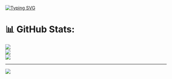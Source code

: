 [![Typing SVG](https://readme-typing-svg.demolab.com?font=Fira+Code&weight=900&size=33&pause=1000&random=false&width=435&lines=Touch+some+grass)](https://git.io/typing-svg)


# 📊 GitHub Stats:
![](https://github-readme-stats.vercel.app/api?username=Storm772&theme=shadow_blue&hide_border=false&include_all_commits=false&count_private=false)<br/>
![](https://github-readme-streak-stats.herokuapp.com/?user=Storm772&theme=shadow_blue&hide_border=false)<br/>
![](https://github-readme-stats.vercel.app/api/top-langs/?username=Storm772&theme=shadow_blue&hide_border=false&include_all_commits=false&count_private=false&layout=compact)

---
[![](https://visitcount.itsvg.in/api?id=Storm772&icon=0&color=0)](https://visitcount.itsvg.in)

